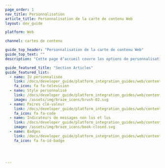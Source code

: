 ```yaml
---
page_order: 1
nav_title: Personnalisation
article_title: Personnalisation de la carte de contenu Web
layout: dev_guide

platform: Web

channel: cartes de contenu

guide_top_header: "Personnalisation de la carte de contenu Web"
guide_top_text: ""
description: "Cette page d’accueil couvre les options de personnalisation des cartes de contenu Braze Web SDK, notamment l’interface utilisateur personnalisée, le style personnalisé, les paires clé-valeur, les indicateurs de messages lus et non lus, etc."

guide_featured_title: "Section Articles"
guide_featured_list:
  - name: IU personnalisée
    link: /docs/developer_guide/platform_integration_guides/web/content_cards/customization/custom_ui/
    fa_icon: fa fa-television
  - name: Style personnalisé
    link: /docs/developer_guide/platform_integration_guides/web/content_cards/customization/custom_styling/
    image: /assets/img/braze_icons/brush-02.svg
  - name: Paires clé-valeur
    link: /docs/developer_guide/platform_integration_guides/web/content_cards/customization/key_value_pairs/
    fa_icon: fa fa-code
  - name: Indicateurs de messages non lus et lus
    link: /docs/developer_guide/platform_integration_guides/web/content_cards/customization/read_and_unread/
    image: /assets/img/braze_icons/book-closed.svg
  - name: Badges
    link: /docs/developer_guide/platform_integration_guides/web/content_cards/customization/badges/
    fa_icon: fa fa-id-badge




---
```

<br><br>
